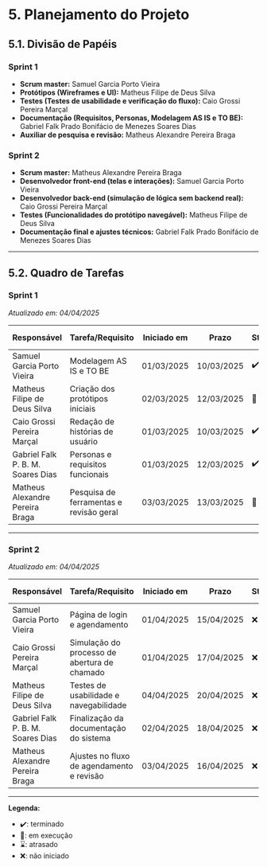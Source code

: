 # 5. Planejamento do Projeto

## 5.1. Divisão de Papéis

### Sprint 1  
- **Scrum master:** Samuel Garcia Porto Vieira   
- **Protótipos (Wireframes e UI):** Matheus Filipe de Deus Silva  
- **Testes (Testes de usabilidade e verificação do fluxo):** Caio Grossi Pereira Marçal  
- **Documentação (Requisitos, Personas, Modelagem AS IS e TO BE):** Gabriel Falk Prado Bonifácio de Menezes Soares Dias
- **Auxiliar de pesquisa e revisão:** Matheus Alexandre Pereira Braga  

### Sprint 2  
- **Scrum master:** Matheus Alexandre Pereira Braga  
- **Desenvolvedor front-end (telas e interações):** Samuel Garcia Porto Vieira  
- **Desenvolvedor back-end (simulação de lógica sem backend real):** Caio Grossi Pereira Marçal  
- **Testes (Funcionalidades do protótipo navegável):** Matheus Filipe de Deus Silva  
- **Documentação final e ajustes técnicos:** Gabriel Falk Prado Bonifácio de Menezes Soares Dias  

---

## 5.2. Quadro de Tarefas

### Sprint 1  
*Atualizado em: 04/04/2025*

| Responsável                          | Tarefa/Requisito                          | Iniciado em | Prazo      | Status | Terminado em  |
|--------------------------------------|------------------------------------------|-------------|------------|--------|----------------|
| Samuel Garcia Porto Vieira           | Modelagem AS IS e TO BE                  | 01/03/2025  | 10/03/2025 | ✔️     | 08/03/2025     |
| Matheus Filipe de Deus Silva         | Criação dos protótipos iniciais          | 02/03/2025  | 12/03/2025 | 📝     |                |
| Caio Grossi Pereira Marçal           | Redação de histórias de usuário          | 01/03/2025  | 10/03/2025 | ✔️     | 09/03/2025     |
| Gabriel Falk P. B. M. Soares Dias    | Personas e requisitos funcionais         | 01/03/2025  | 12/03/2025 | ✔️     | 10/03/2025     |
| Matheus Alexandre Pereira Braga      | Pesquisa de ferramentas e revisão geral  | 03/03/2025  | 13/03/2025 | 📝     |                |

---

### Sprint 2  
*Atualizado em: 04/04/2025*

| Responsável                          | Tarefa/Requisito                          | Iniciado em | Prazo      | Status | Terminado em  |
|--------------------------------------|------------------------------------------|-------------|------------|--------|----------------|
| Samuel Garcia Porto Vieira           | Página de login e agendamento            | 01/04/2025  | 15/04/2025 | ❌     |                |
| Caio Grossi Pereira Marçal           | Simulação do processo de abertura de chamado | 01/04/2025  | 17/04/2025 |❌     |                |
| Matheus Filipe de Deus Silva         | Testes de usabilidade e navegabilidade   | 04/04/2025  | 20/04/2025 | ❌     |                |
| Gabriel Falk P. B. M. Soares Dias    | Finalização da documentação do sistema   | 02/04/2025  | 18/04/2025 | ❌     |                |
| Matheus Alexandre Pereira Braga      | Ajustes no fluxo de agendamento e revisão | 03/04/2025  | 16/04/2025 | ❌     |                |

---

**Legenda:**
- ✔️: terminado  
- 📝: em execução  
- ⌛: atrasado  
- ❌: não iniciado  




